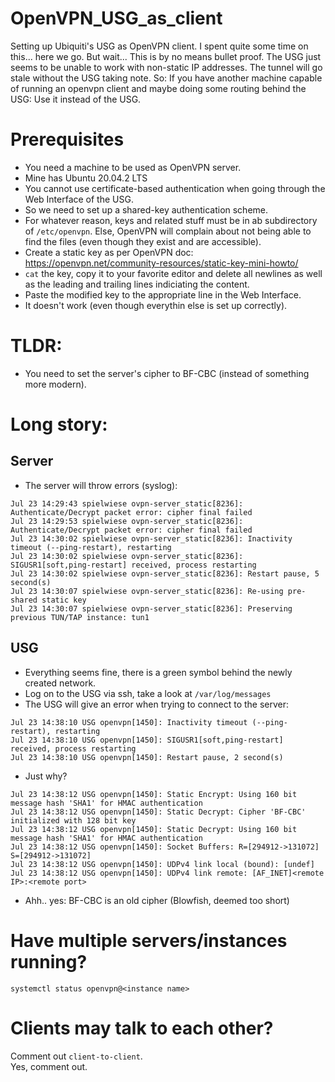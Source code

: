# OpenVPN_USG_as_client
Setting up Ubiquiti's USG as OpenVPN client.
I spent quite some time on this... here we go.
But wait... 
This is by no means bullet proof. The USG just seems to be unable to work with non-static IP addresses. The tunnel will go stale without the USG taking note. 
So: If you have another machine capable of running an openvpn client and maybe doing some routing behind the USG: Use it instead of the USG.

# Prerequisites
- You need a machine to be used as OpenVPN server.
- Mine has Ubuntu 20.04.2 LTS
- You cannot use certificate-based authentication when going through the Web Interface of the USG.
- So we need to set up a shared-key authentication scheme.
- For whatever reason, keys and related stuff must be in ab subdirectory of `/etc/openvpn`. Else, OpenVPN will complain about not being able to find the files (even though they exist and are accessible).
- Create a static key as per OpenVPN doc: https://openvpn.net/community-resources/static-key-mini-howto/
- `cat` the key, copy it to your favorite editor and delete all newlines as well as the leading and trailing lines indiciating the content.
- Paste the modified key to the appropriate line in the Web Interface.
- It doesn't work (even though everythin else is set up correctly).

# TLDR:
- You need to set the server's cipher to BF-CBC (instead of something more modern).

# Long story:

## Server
- The server will throw errors (syslog):
```
Jul 23 14:29:43 spielwiese ovpn-server_static[8236]: Authenticate/Decrypt packet error: cipher final failed                                                      
Jul 23 14:29:53 spielwiese ovpn-server_static[8236]: Authenticate/Decrypt packet error: cipher final failed                                                      
Jul 23 14:30:02 spielwiese ovpn-server_static[8236]: Inactivity timeout (--ping-restart), restarting                                                             
Jul 23 14:30:02 spielwiese ovpn-server_static[8236]: SIGUSR1[soft,ping-restart] received, process restarting                                                     
Jul 23 14:30:02 spielwiese ovpn-server_static[8236]: Restart pause, 5 second(s)                                                                                  
Jul 23 14:30:07 spielwiese ovpn-server_static[8236]: Re-using pre-shared static key                                                                              
Jul 23 14:30:07 spielwiese ovpn-server_static[8236]: Preserving previous TUN/TAP instance: tun1  
```


## USG
- Everything seems fine, there is a green symbol behind the newly created network.
- Log on to the USG via ssh, take a look at `/var/log/messages`
- The USG will give an error when trying to connect to the server:
```
Jul 23 14:38:10 USG openvpn[1450]: Inactivity timeout (--ping-restart), restarting                                      
Jul 23 14:38:10 USG openvpn[1450]: SIGUSR1[soft,ping-restart] received, process restarting                             
Jul 23 14:38:10 USG openvpn[1450]: Restart pause, 2 second(s)             
```

- Just why?
```Jul 23 14:38:12 USG openvpn[1450]: Static Encrypt: Cipher 'BF-CBC' initialized with 128 bit key                         
Jul 23 14:38:12 USG openvpn[1450]: Static Encrypt: Using 160 bit message hash 'SHA1' for HMAC authentication            
Jul 23 14:38:12 USG openvpn[1450]: Static Decrypt: Cipher 'BF-CBC' initialized with 128 bit key                         
Jul 23 14:38:12 USG openvpn[1450]: Static Decrypt: Using 160 bit message hash 'SHA1' for HMAC authentication           
Jul 23 14:38:12 USG openvpn[1450]: Socket Buffers: R=[294912->131072] S=[294912->131072]                                
Jul 23 14:38:12 USG openvpn[1450]: UDPv4 link local (bound): [undef]                                                    
Jul 23 14:38:12 USG openvpn[1450]: UDPv4 link remote: [AF_INET]<remote IP>:<remote port>
```

- Ahh.. yes: BF-CBC is an old cipher (Blowfish, deemed too short)

# Have multiple servers/instances running?
`systemctl status openvpn@<instance name>`

# Clients may talk to each other?
Comment out `client-to-client`.  
Yes, comment out.
